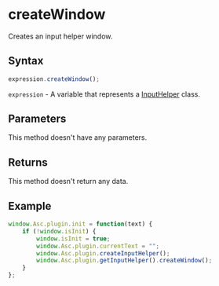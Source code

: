 # createWindow

Creates an input helper window.

## Syntax

```javascript
expression.createWindow();
```

`expression` - A variable that represents a [InputHelper](../InputHelper.md) class.

## Parameters

This method doesn't have any parameters.

## Returns

This method doesn't return any data.

## Example

```javascript editor-docx
window.Asc.plugin.init = function(text) {
    if (!window.isInit) {
        window.isInit = true;
        window.Asc.plugin.currentText = "";
        window.Asc.plugin.createInputHelper();
        window.Asc.plugin.getInputHelper().createWindow();
    }
};
```
